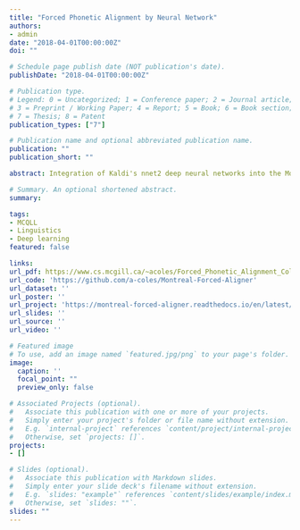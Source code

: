 ```yaml
---
title: "Forced Phonetic Alignment by Neural Network"
authors:
- admin
date: "2018-04-01T00:00:00Z"
doi: ""

# Schedule page publish date (NOT publication's date).
publishDate: "2018-04-01T00:00:00Z"

# Publication type.
# Legend: 0 = Uncategorized; 1 = Conference paper; 2 = Journal article;
# 3 = Preprint / Working Paper; 4 = Report; 5 = Book; 6 = Book section;
# 7 = Thesis; 8 = Patent
publication_types: ["7"]

# Publication name and optional abbreviated publication name.
publication: ""
publication_short: ""

abstract: Integration of Kaldi's nnet2 deep neural networks into the Montreal Forced Aligner, permitting the automatic forced alignment of speech audio and a corresponding transcript in time using a Deep Neural Network-Hidden Markov Model architecture.

# Summary. An optional shortened abstract.
summary:

tags:
- MCQLL
- Linguistics
- Deep learning
featured: false

links:
url_pdf: https://www.cs.mcgill.ca/~acoles/Forced_Phonetic_Alignment_Coles.pdf
url_code: 'https://github.com/a-coles/Montreal-Forced-Aligner'
url_dataset: '' 
url_poster: ''
url_project: 'https://montreal-forced-aligner.readthedocs.io/en/latest/introduction.html#'
url_slides: ''
url_source: ''
url_video: ''

# Featured image
# To use, add an image named `featured.jpg/png` to your page's folder. 
image:
  caption: ''
  focal_point: ""
  preview_only: false

# Associated Projects (optional).
#   Associate this publication with one or more of your projects.
#   Simply enter your project's folder or file name without extension.
#   E.g. `internal-project` references `content/project/internal-project/index.md`.
#   Otherwise, set `projects: []`.
projects:
- []

# Slides (optional).
#   Associate this publication with Markdown slides.
#   Simply enter your slide deck's filename without extension.
#   E.g. `slides: "example"` references `content/slides/example/index.md`.
#   Otherwise, set `slides: ""`.
slides: ""
---
```



